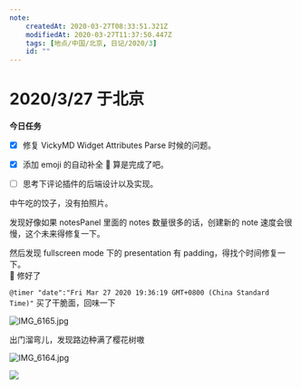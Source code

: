 ```yaml
---
note:
    createdAt: 2020-03-27T08:33:51.321Z
    modifiedAt: 2020-03-27T11:37:50.447Z
    tags: [地点/中国/北京, 日记/2020/3]
    id: ""
---
```

# 2020/3/27 于北京

**今日任务**

* [x] 修复 VickyMD Widget Attributes Parse 时候的问题。
* [x] 添加 emoji 的自动补全 :full_moon_with_face: 算是完成了吧。 
* [ ] 思考下评论插件的后端设计以及实现。


中午吃的饺子，没有拍照片。  

发现好像如果 notesPanel 里面的 notes 数量很多的话，创建新的 note 速度会很慢，这个未来得修复一下。  

然后发现 fullscreen mode 下的 presentation 有 padding，得找个时间修复一下。  
:full_moon_with_face: 修好了

`@timer "date":"Fri Mar 27 2020 19:36:19 GMT+0800 (China Standard Time)"`
买了干脆面，回味一下

![IMG_6165.jpg](https://i.loli.net/2020/03/27/S92e5Hxupv6nA8K.jpg)

出门溜弯儿，发现路边种满了樱花树嗷

![IMG_6164.jpg](https://i.loli.net/2020/03/27/UZeAuWrIN49XMqo.jpg)

![](https://i.loli.net/2020/03/27/Bu5W2DGadMJRUIs.jpg)




